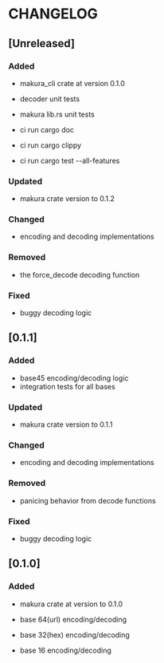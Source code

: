# CHANGELOG

## [Unreleased]

### Added 
- makura_cli crate at version 0.1.0

- decoder unit tests
- makura lib.rs unit tests

- ci run cargo doc 
- ci run cargo clippy 
- ci run cargo test --all-features

### Updated
- makura crate version to 0.1.2

### Changed
- encoding and decoding implementations

### Removed
- the force_decode decoding function

### Fixed 
- buggy decoding logic

## [0.1.1]

### Added 
- base45 encoding/decoding logic
- integration tests for all bases 

### Updated
- makura crate version to 0.1.1

### Changed
- encoding and decoding implementations

### Removed
- panicing behavior from decode functions

### Fixed 
- buggy decoding logic

## [0.1.0]

### Added 
- makura crate at version to 0.1.0

- base 64(url) encoding/decoding
- base 32(hex) encoding/decoding
- base 16 encoding/decoding
